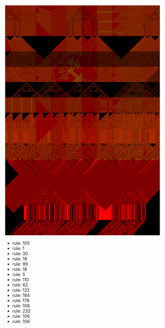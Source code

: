 ![photo](./output.png) 
 * rule: 105
* rule: 1
* rule: 30
* rule: 18
* rule: 99
* rule: 18
* rule: 5
* rule: 110
* rule: 62
* rule: 122
* rule: 184
* rule: 178
* rule: 106
* rule: 232
* rule: 106
* rule: 106
